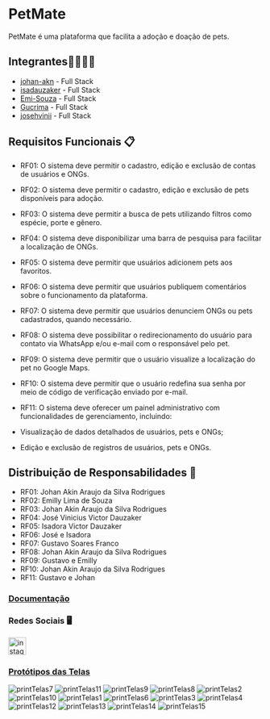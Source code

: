 # PetMate
PetMate é uma plataforma que facilita a adoção e doação de pets.

## Integrantes👨‍💻👩‍💻
- [johan-akn](https://github.com/johan-akn) - Full Stack
- [isadauzaker](https://github.com/isadauzaker) - Full Stack
- [Emi-Souza](https://github.com/Emi-Souza) - Full Stack
- [Gucrima](https://github.com/Gucrima) - Full Stack
- [josehvinii](https://github.com/josehvinii) - Full Stack

## Requisitos Funcionais 📋

- RF01: O sistema deve permitir o cadastro, edição e exclusão de contas de usuários e ONGs.

- RF02: O sistema deve permitir o cadastro, edição e exclusão de pets disponíveis para adoção.

- RF03: O sistema deve permitir a busca de pets utilizando filtros como espécie, porte e gênero.

- RF04: O sistema deve disponibilizar uma barra de pesquisa para facilitar a localização de ONGs.

- RF05: O sistema deve permitir que usuários adicionem pets aos favoritos.

- RF06: O sistema deve permitir que usuários publiquem comentários sobre o funcionamento da plataforma.

- RF07: O sistema deve permitir que usuários denunciem ONGs ou pets cadastrados, quando necessário.

- RF08: O sistema deve possibilitar o redirecionamento do usuário para contato via WhatsApp e/ou e-mail com o responsável pelo pet.

- RF09: O sistema deve permitir que o usuário visualize a localização do pet no Google Maps.

- RF10: O sistema deve permitir que o usuário redefina sua senha por meio de código de verificação enviado por e-mail.

- RF11: O sistema deve oferecer um painel administrativo com funcionalidades de gerenciamento, incluindo:
 - Visualização de dados detalhados de usuários, pets e ONGs;
 - Edição e exclusão de registros de usuários, pets e ONGs. 



## Distribuição de Responsabilidades 📝

- RF01: Johan Akin Araujo da Silva Rodrigues
- RF02: Emilly Lima de Souza
- RF03: Johan Akin Araujo da Silva Rodrigues
- RF04: José Vinicius Victor Dauzaker
- RF05: Isadora Victor Dauzaker
- RF06: José e Isadora
- RF07: Gustavo Soares Franco
- RF08: Johan Akin Araujo da Silva Rodrigues
- RF09: Gustavo e Emilly
- RF10: Johan Akin Araujo da Silva Rodrigues
- RF11: Gustavo e Johan
  
### [Documentação](https://docs.google.com/document/d/1TBU8-_BPHwepaxgek6Jtyi0G4E04BuEELcBfpENMvl4/edit?tab=t.0)
### Redes Sociais 🖥️
<a href="https://www.instagram.com/petmate_projeto/"><img src="https://img.shields.io/static/v1?message=Instagram&logo=instagram&label=&color=E4405F&logoColor=white&labelColor=&style=for-the-badge" height="35" alt="instagram logo"  /></a>

### [Protótipos das Telas](https://www.figma.com/design/YRC8YzLZYwYbdF6OqDJS6x/SA-PETMATE?node-id=0-1&p=f&t=5ulL8xjbUlvHqR8s-0)
![printTelas7](./LinksPostagens/printsTelaSA3/pagina-ongs-petmate.png)
![printTelas11](./LinksPostagens/printsTelaSA3/pagina-adocao-petmate.png)
![printTelas9](./LinksPostagens/printsTelaSA3/pagina-comentarios-petmate.png)
![printTelas8](./LinksPostagens/printsTelaSA3/pagina-favoritos-petmate.png)
![printTelas2](./LinksPostagens/printsTelaSA3/tela-inicio-petmate.png)
![printTelas10](./LinksPostagens/printsTelaSA3/pagina-cadastro-ong-petmate.png)
![printTelas1](./LinksPostagens/printsTelaSA3/tela-login-petmate.png)
![printTelas6](./LinksPostagens/printsTelaSA3/pagina-perfil-ong.png)
![printTelas3](./LinksPostagens/printsTelaSA3/tela-cadastro-petmate.png)
![printTelas4](./LinksPostagens/printsTelaSA3/pagina-perfil-usuario.png)
![printTelas12](./LinksPostagens/printsTelaSA3/dash-board-petmate.png)
![printTelas13](./LinksPostagens/printsTelaSA3/dashboard-ongs.png)
![printTelas14](./LinksPostagens/printsTelaSA3/dashboard-pet.png)
![printTelas15](./LinksPostagens/printsTelaSA3/dashboard-usuario.png)
